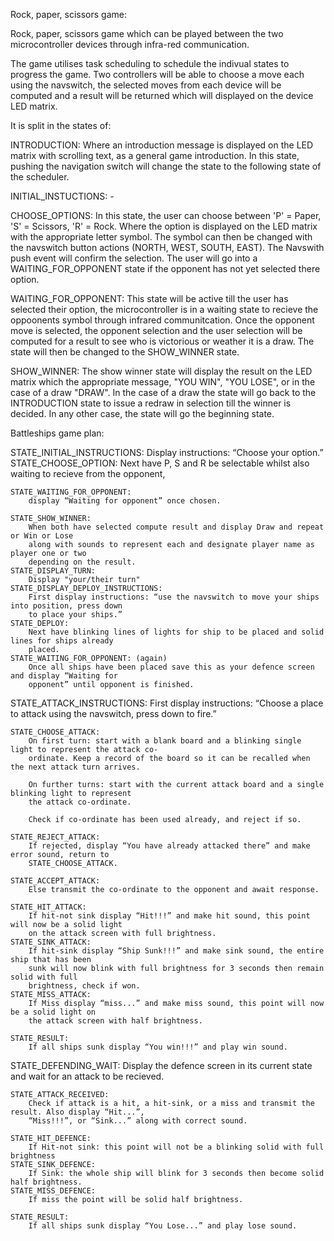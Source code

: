 Rock, paper, scissors game:

Rock, paper, scissors game which can be played between the two microcontroller devices through infra-red communication.

The game utilises task scheduling to schedule the indivual states to progress the game. Two controllers will be able to
choose a move each using the navswitch, the selected moves from each device will be computed and a result will be 
returned which will displayed on the device LED matrix. 

It is split in the states of:

INTRODUCTION:
    Where an introduction message is displayed on the LED matrix with scrolling text, as a general game introduction.
    In this state, pushing the navigation switch will change the state to the following state of the scheduler.

INITIAL_INSTUCTIONS:
    -

CHOOSE_OPTIONS:
    In this state, the user can choose between 'P' = Paper, 'S' = Scissors, 'R' = Rock. Where the option is displayed 
    on the LED matrix with the appropriate letter symbol. The symbol can then be changed with the navswitch button 
    actions (NORTH, WEST, SOUTH, EAST). The Navswith push event will confirm the selection. The user will go into a 
    WAITING_FOR_OPPONENT state if the opponent has not yet selected there option.
    
WAITING_FOR_OPPONENT: 
    This state will be active till the user has selected their option, the microcontroller is in a waiting state to 
    recieve the oppoonents symbol through infrared communitcation. Once the opponent move is selected, the opponent
    selection and the user selection will be computed for a result to see who is victorious or weather it is a draw.
    The state will then be changed to the SHOW_WINNER state.
    
SHOW_WINNER:
    The show winner state will display the result on the LED matrix which the appropriate message, "YOU WIN", "YOU LOSE",
    or in the case of a draw "DRAW". In the case of a draw the state will go back to the INTRODUCTION state to issue a 
    redraw in selection till the winner is decided. In any other case, the state will go the beginning state. 
    

Battleships game plan:


STATE_INITIAL_INSTRUCTIONS:
    Display instructions: “Choose your option.”
    STATE_CHOOSE_OPTION:
        Next have P, S and R be selectable whilst also waiting to recieve from the opponent,

    STATE_WAITING_FOR_OPPONENT:
        display “Waiting for opponent” once chosen.

    STATE_SHOW_WINNER:
        When both have selected compute result and display Draw and repeat or Win or Lose
        along with sounds to represent each and designate player name as player one or two
        depending on the result.
    STATE_DISPLAY_TURN:
        Display "your/their turn"
    STATE_DISPLAY_DEPLOY_INSTRUCTIONS:
        First display instructions: “use the navswitch to move your ships into position, press down
        to place your ships.”
    STATE_DEPLOY:
        Next have blinking lines of lights for ship to be placed and solid lines for ships already
        placed.
    STATE_WAITING_FOR_OPPONENT: (again)
        Once all ships have been placed save this as your defence screen and display “Waiting for
        opponent” until opponent is finished.

STATE_ATTACK_INSTRUCTIONS:
    First display instructions: “Choose a place to attack using the navswitch, press down to fire.”

    STATE_CHOOSE_ATTACK:
        On first turn: start with a blank board and a blinking single light to represent the attack co-
        ordinate. Keep a record of the board so it can be recalled when the next attack turn arrives.

        On further turns: start with the current attack board and a single blinking light to represent
        the attack co-ordinate.

        Check if co-ordinate has been used already, and reject if so.

    STATE_REJECT_ATTACK:
        If rejected, display “You have already attacked there” and make error sound, return to
        STATE_CHOOSE_ATTACK.

    STATE_ACCEPT_ATTACK:
        Else transmit the co-ordinate to the opponent and await response.

    STATE_HIT_ATTACK:
        If hit-not sink display “Hit!!!” and make hit sound, this point will now be a solid light
        on the attack screen with full brightness.
    STATE_SINK_ATTACK:
        If hit-sink display “Ship Sunk!!!” and make sink sound, the entire ship that has been
        sunk will now blink with full brightness for 3 seconds then remain solid with full
        brightness, check if won.
    STATE_MISS_ATTACK:
        If Miss display “miss...” and make miss sound, this point will now be a solid light on
        the attack screen with half brightness.

    STATE_RESULT:
        If all ships sunk display “You win!!!” and play win sound.

STATE_DEFENDING_WAIT:
    Display the defence screen in its current state and wait for an attack to be recieved.

    STATE_ATTACK_RECEIVED:
        Check if attack is a hit, a hit-sink, or a miss and transmit the result. Also display “Hit...”,
        “Miss!!!”, or “Sink...” along with correct sound.

    STATE_HIT_DEFENCE:
        If Hit-not sink: this point will not be a blinking solid with full brightness
    STATE_SINK_DEFENCE:
        If Sink: the whole ship will blink for 3 seconds then become solid half brightness.
    STATE_MISS_DEFENCE:
        If miss the point will be solid half brightness.

    STATE_RESULT:
        If all ships sunk display “You Lose...” and play lose sound.
